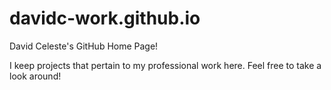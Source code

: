 # davidc-work.github.io
David Celeste's GitHub Home Page!

I keep projects that pertain to my professional work here.  Feel free to take a look around!

